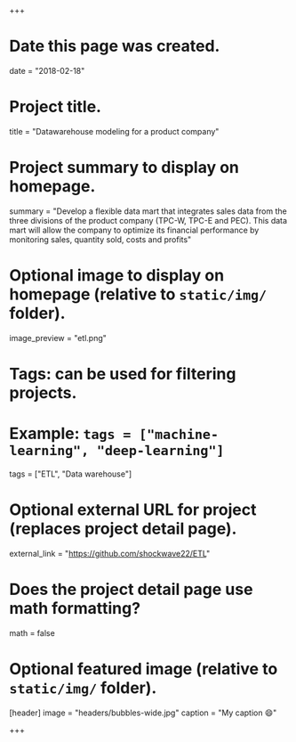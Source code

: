+++
# Date this page was created.
date = "2018-02-18"

# Project title.
title = "Datawarehouse modeling for a product company"

# Project summary to display on homepage.
summary = "Develop a flexible data mart that integrates sales data from the three divisions of the product company (TPC-W, TPC-E and PEC). This data mart will allow the company to optimize its financial performance by monitoring sales, quantity sold, costs and profits"

# Optional image to display on homepage (relative to `static/img/` folder).
image_preview = "etl.png"

# Tags: can be used for filtering projects.
# Example: `tags = ["machine-learning", "deep-learning"]`
tags = ["ETL", "Data warehouse"]

# Optional external URL for project (replaces project detail page).
external_link = "https://github.com/shockwave22/ETL"

# Does the project detail page use math formatting?
math = false

# Optional featured image (relative to `static/img/` folder).
[header]
image = "headers/bubbles-wide.jpg"
caption = "My caption :smile:"

+++
